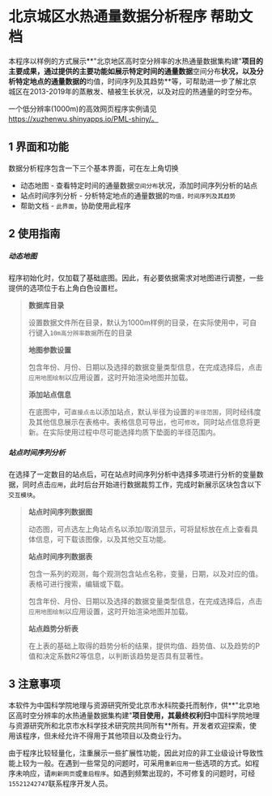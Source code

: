 # 北京城区水热通量数据分析程序 帮助文档

本程序以样例的方式展示**"北京地区高时空分辨率的水热通量数据集构建"**项目的主要成果，通过提供的主要功能如展示特定时间的通量数据**空间分布**状况，以及分析特定地点的通量数据的**均值，时间序列及其趋势**等，可帮助进一步了解北京城区在2013-2019年的蒸散发、植被生长状况，以及对应的热通量的时空分布。

一个低分辨率(1000m)的高效网页程序实例请见 https://xuzhenwu.shinyapps.io/PML-shiny/。

## 1 界面和功能

数据分析程序包含一下三个基本界面，可在左上角切换

* 动态地图 - 查看特定时间的通量数据`空间分布`状况，添加时间序列分析的站点
* 站点时间序列分析 - 分析特定地点的通量数据的`均值，时间序列及其趋势`
* 帮助文档 - `此界面`，协助使用此程序

## 2 使用指南

##### 动态地图

程序初始化时，仅加载了基础底图。因此，有必要依据需求对地图进行调整，一些提供的选项位于右上角白色设置栏。

> **数据库目录** 
>
> 设置数据文件所在目录，默认为1000m样例的目录，在实际使用中，可自行键入`10m高分辨率数据`所在的目录
>
> **地图参数设置**
>
> 包含年份、月份、日期以及选择的数据变量类型信息，在完成选择后，点击`应用地图绘制`以应用设置，这时开始渲染地图并加载。
>
> **添加站点信息** 
>
> 在底图中，可`直接点击`以添加站点，默认半径为设置的`半径范围`，同时经纬度及其他信息展示在表格中。表格信息可导出，也可`修改`，同时站点信息将更新。在实际使用过程中尽可能选择均质下垫面的半径范围内。

##### 站点时间序列分析

在选择了一定数目的站点后，可在站点时间序列分析中选择多项进行分析的变量数据，同时点击`应用`，此时后台开始进行数据裁剪工作，完成时新展示区块包含以下`交互模块`。

>**站点时间序列数据图** 
>
>动态图，可点选左上角站点名以添加/取消显示，可将鼠标放在点上查看具体信息，可下载该图像，以及其他交互功能。
>
>**站点时间序列数据表**
>
>包含一系列的观测，每个观测包含站点名称，变量，日期，以及对应的值。表格可进行搜索，编辑或下载。
>
>包含年份、月份、日期以及选择的数据变量类型信息，在完成选择后，点击`应用地图绘制`以应用设置，这时开始渲染地图并加载。
>
>**站点趋势分析表**
>
>在上表的基础上取得的趋势分析的结果，提供均值、趋势值、以及趋势的P值和决定系数R2等信息，以判断该趋势是否具有显著性。

## 3 注意事项

本软件为中国科学院地理与资源研究所受北京市水科院委托而制作，供**"北京地区高时空分辨率的水热通量数据集构建"**项目使用，其最终权利归**中国科学院地理与资源研究所和北京市水科学技术研究院共同所有**所有。开发者欢迎探索，使用该程序，但未经允许不得用于其他项目以及商业行为。

由于程序比较轻量化，注重展示一些扩展性功能，因此对应的非工业级设计导致性能上较为一般。在遇到一些常见的问题时，可采用`重新应用`一些选项的方式。如程序未响应，请`刷新网页`或`重启程序`。如遇到频繁出现的，不可修复的问题时，可经`15521242747`联系程序开发人员。

